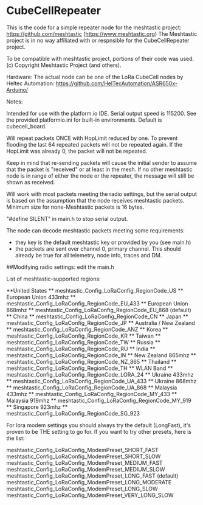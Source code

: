 # CubeCellRepeater

This is the code for a simple repeater node for the meshtastic project: https://github.com/meshtastic (https://www.meshtastic.org)
The Meshtastic project is in no way affiliated with or respnsible for the CubeCellRepeater project.

To be compatible with meshtastic project, portions of their code was used.
(c) Copyright Meshtastic Project (and others).

Hardware:
The actual node can be one of the LoRa CubeCell nodes by Heltec Automation: https://github.com/HelTecAutomation/ASR650x-Arduino/

Notes:

Intended for use with the platform.io IDE. Serial output speed is 115200.
See the provided platformio.ini for built-in environments. Default is cubecell_board.

Will repeat packets ONCE with HopLimit reduced by one. To prevent flooding the last 64 repeated packets will not be repeated again.
If the HopLimit was already 0, the packet will not be repeated.

Keep in mind that re-sending packets will cause the initial sender to assume that the packet is "received" or at least in the mesh.
If no other meshtastic node is in range of either the node or the repeater, the message will still be shown as received. 

Will work with most packets meeting the radio settings, but the serial output is based on the assumption that the node receives meshtastic packets.
Minimum size for none-Meshtastic packets is 16 bytes.

"#define SILENT" in main.h to stop serial output.

The node can decode meshtastic packets meeting some requirements:
- they key is the default meshtastic key or provided by you (see main.h)
- the packets are sent over channel 0, primary channel. This should already be true for all telemetry, node info, traces and DM.

##Modifying radio settings:  edit the main.h

List of meshtastic-supported regions:

**United States **
meshtastic_Config_LoRaConfig_RegionCode_US
** European Union 433mhz **
meshtastic_Config_LoRaConfig_RegionCode_EU_433
** European Union 868mhz **
meshtastic_Config_LoRaConfig_RegionCode_EU_868      (default)
** China **
meshtastic_Config_LoRaConfig_RegionCode_CN
** Japan **
meshtastic_Config_LoRaConfig_RegionCode_JP
** Australia / New Zealand **
meshtastic_Config_LoRaConfig_RegionCode_ANZ
** Korea **
meshtastic_Config_LoRaConfig_RegionCode_KR
** Taiwan **
meshtastic_Config_LoRaConfig_RegionCode_TW
** Russia **
meshtastic_Config_LoRaConfig_RegionCode_RU
** India **
meshtastic_Config_LoRaConfig_RegionCode_IN
** New Zealand 865mhz **
meshtastic_Config_LoRaConfig_RegionCode_NZ_865
** Thailand **
meshtastic_Config_LoRaConfig_RegionCode_TH
** WLAN Band **
meshtastic_Config_LoRaConfig_RegionCode_LORA_24
** Ukraine 433mhz **
meshtastic_Config_LoRaConfig_RegionCode_UA_433
** Ukraine 868mhz **
meshtastic_Config_LoRaConfig_RegionCode_UA_868
** Malaysia 433mhz **
meshtastic_Config_LoRaConfig_RegionCode_MY_433
** Malaysia 919mhz **
meshtastic_Config_LoRaConfig_RegionCode_MY_919
** Singapore 923mhz **
meshtastic_Config_LoRaConfig_RegionCode_SG_923

For lora modem settings you should always try the default (LongFast), it's proven to be THE setting to go for.
If you want to try other presets, here is the list:

meshtastic_Config_LoRaConfig_ModemPreset_SHORT_FAST
meshtastic_Config_LoRaConfig_ModemPreset_SHORT_SLOW
meshtastic_Config_LoRaConfig_ModemPreset_MEDIUM_FAST
meshtastic_Config_LoRaConfig_ModemPreset_MEDIUM_SLOW
meshtastic_Config_LoRaConfig_ModemPreset_LONG_FAST      (default)
meshtastic_Config_LoRaConfig_ModemPreset_LONG_MODERATE
meshtastic_Config_LoRaConfig_ModemPreset_LONG_SLOW
meshtastic_Config_LoRaConfig_ModemPreset_VERY_LONG_SLOW
